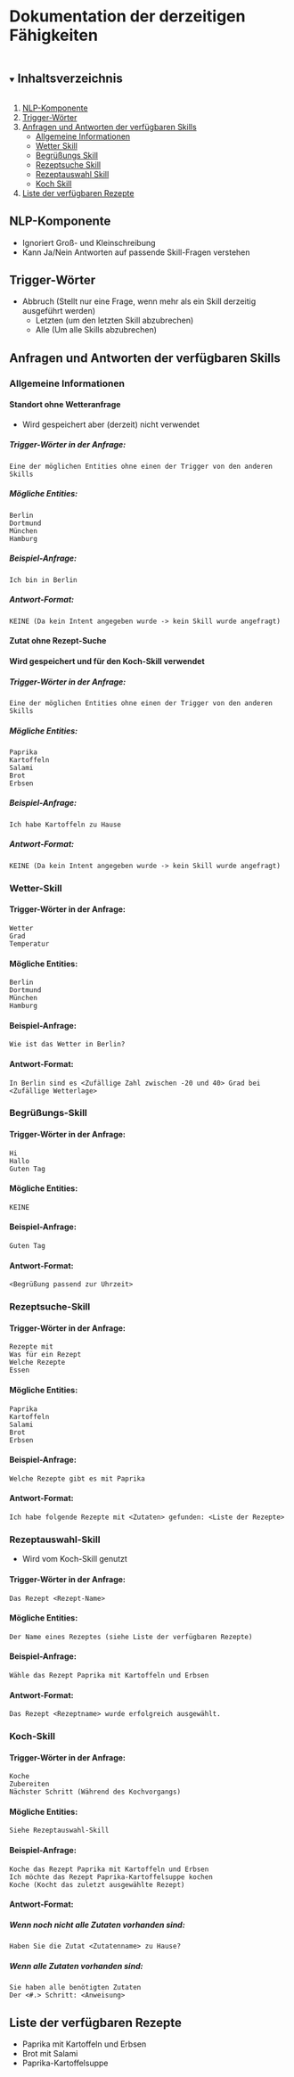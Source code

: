 # Dokumentation der derzeitigen Fähigkeiten

<details open="open">
  <summary><h2 style="display: inline-block">Inhaltsverzeichnis</h2></summary>
  <ol>
    <li><a href="#nlp-komponente">NLP-Komponente</a></li>
    <li><a href="#trigger-wörter">Trigger-Wörter</a></li>
    <li><a href="#anfragen-und-antworten-der-verfügbaren-skills">Anfragen und Antworten der verfügbaren Skills</a>
        <ul>
            <li><a href="#allgemeine-informationen">Allgemeine Informationen</a></li>
            <li><a href="#wetter-skill">Wetter Skill</a></li>
            <li><a href="#begrüßungs-skill">Begrüßungs Skill</a></li>
            <li><a href="#rezeptsuche-skill">Rezeptsuche Skill</a></li>
            <li><a href="#rezeptauswahl-skill">Rezeptauswahl Skill</a></li>
            <li><a href="#koch-skill">Koch Skill</a></li>
        </ul>
    </li>
    <li><a href="#liste-der-verfügbaren-rezepte">Liste der verfügbaren Rezepte</a></li>
  </ol>
</details>

## NLP-Komponente
- Ignoriert Groß- und Kleinschreibung
- Kann Ja/Nein Antworten auf passende Skill-Fragen verstehen
## Trigger-Wörter
- Abbruch (Stellt nur eine Frage, wenn mehr als ein Skill derzeitig ausgeführt werden)
    - Letzten (um den letzten Skill abzubrechen)
    - Alle (Um alle Skills abzubrechen)
## Anfragen und Antworten der verfügbaren Skills
### Allgemeine Informationen
#### Standort ohne Wetteranfrage
- Wird gespeichert aber (derzeit) nicht verwendet
##### Trigger-Wörter in der Anfrage:
    Eine der möglichen Entities ohne einen der Trigger von den anderen Skills
##### Mögliche Entities:
    Berlin
    Dortmund
    München
    Hamburg
##### Beispiel-Anfrage:
    Ich bin in Berlin
##### Antwort-Format:
    KEINE (Da kein Intent angegeben wurde -> kein Skill wurde angefragt)
#### Zutat ohne Rezept-Suche
#### Wird gespeichert und für den Koch-Skill verwendet
##### Trigger-Wörter in der Anfrage:
    Eine der möglichen Entities ohne einen der Trigger von den anderen Skills
##### Mögliche Entities:
    Paprika
    Kartoffeln
    Salami
    Brot
    Erbsen
##### Beispiel-Anfrage:
    Ich habe Kartoffeln zu Hause
##### Antwort-Format:
    KEINE (Da kein Intent angegeben wurde -> kein Skill wurde angefragt)

### Wetter-Skill
#### Trigger-Wörter in der Anfrage:
    Wetter
    Grad
    Temperatur
#### Mögliche Entities:
    Berlin
    Dortmund
    München
    Hamburg
#### Beispiel-Anfrage:
    Wie ist das Wetter in Berlin?
#### Antwort-Format:
    In Berlin sind es <Zufällige Zahl zwischen -20 und 40> Grad bei <Zufällige Wetterlage>
### Begrüßungs-Skill
#### Trigger-Wörter in der Anfrage:
    Hi
    Hallo
    Guten Tag
#### Mögliche Entities:
    KEINE
#### Beispiel-Anfrage:
    Guten Tag
#### Antwort-Format:
    <Begrüßung passend zur Uhrzeit>
### Rezeptsuche-Skill
#### Trigger-Wörter in der Anfrage:
    Rezepte mit
    Was für ein Rezept
    Welche Rezepte
    Essen
#### Mögliche Entities:
    Paprika
    Kartoffeln
    Salami
    Brot
    Erbsen
#### Beispiel-Anfrage:
    Welche Rezepte gibt es mit Paprika
#### Antwort-Format:
    Ich habe folgende Rezepte mit <Zutaten> gefunden: <Liste der Rezepte>
### Rezeptauswahl-Skill
-  Wird vom Koch-Skill genutzt
#### Trigger-Wörter in der Anfrage:
    Das Rezept <Rezept-Name>
#### Mögliche Entities:
    Der Name eines Rezeptes (siehe Liste der verfügbaren Rezepte)
#### Beispiel-Anfrage:
    Wähle das Rezept Paprika mit Kartoffeln und Erbsen
#### Antwort-Format:
    Das Rezept <Rezeptname> wurde erfolgreich ausgewählt.
### Koch-Skill
#### Trigger-Wörter in der Anfrage:
    Koche
    Zubereiten
    Nächster Schritt (Während des Kochvorgangs)
#### Mögliche Entities:
    Siehe Rezeptauswahl-Skill
#### Beispiel-Anfrage:
    Koche das Rezept Paprika mit Kartoffeln und Erbsen
    Ich möchte das Rezept Paprika-Kartoffelsuppe kochen
    Koche (Kocht das zuletzt ausgewählte Rezept)
#### Antwort-Format:
##### Wenn noch nicht alle Zutaten vorhanden sind:
    Haben Sie die Zutat <Zutatenname> zu Hause?
##### Wenn alle Zutaten vorhanden sind:
    Sie haben alle benötigten Zutaten
    Der <#.> Schritt: <Anweisung>
## Liste der verfügbaren Rezepte
-  Paprika mit Kartoffeln und Erbsen
-  Brot mit Salami
-  Paprika-Kartoffelsuppe

